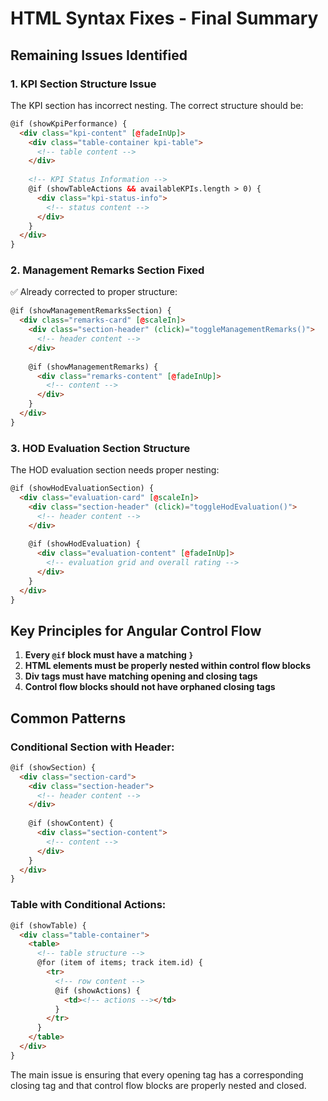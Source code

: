 # HTML Syntax Fixes - Final Summary

## Remaining Issues Identified

### 1. **KPI Section Structure Issue**
The KPI section has incorrect nesting. The correct structure should be:

```html
@if (showKpiPerformance) {
  <div class="kpi-content" [@fadeInUp]>
    <div class="table-container kpi-table">
      <!-- table content -->
    </div>
    
    <!-- KPI Status Information -->
    @if (showTableActions && availableKPIs.length > 0) {
      <div class="kpi-status-info">
        <!-- status content -->
      </div>
    }
  </div>
}
```

### 2. **Management Remarks Section Fixed**
✅ Already corrected to proper structure:

```html
@if (showManagementRemarksSection) {
  <div class="remarks-card" [@scaleIn]>
    <div class="section-header" (click)="toggleManagementRemarks()">
      <!-- header content -->
    </div>
    
    @if (showManagementRemarks) {
      <div class="remarks-content" [@fadeInUp]>
        <!-- content -->
      </div>
    }
  </div>
}
```

### 3. **HOD Evaluation Section Structure**
The HOD evaluation section needs proper nesting:

```html
@if (showHodEvaluationSection) {
  <div class="evaluation-card" [@scaleIn]>
    <div class="section-header" (click)="toggleHodEvaluation()">
      <!-- header content -->
    </div>
    
    @if (showHodEvaluation) {
      <div class="evaluation-content" [@fadeInUp]>
        <!-- evaluation grid and overall rating -->
      </div>
    }
  </div>
}
```

## Key Principles for Angular Control Flow

1. **Every `@if` block must have a matching `}`**
2. **HTML elements must be properly nested within control flow blocks**
3. **Div tags must have matching opening and closing tags**
4. **Control flow blocks should not have orphaned closing tags**

## Common Patterns

### **Conditional Section with Header**:
```html
@if (showSection) {
  <div class="section-card">
    <div class="section-header">
      <!-- header content -->
    </div>
    
    @if (showContent) {
      <div class="section-content">
        <!-- content -->
      </div>
    }
  </div>
}
```

### **Table with Conditional Actions**:
```html
@if (showTable) {
  <div class="table-container">
    <table>
      <!-- table structure -->
      @for (item of items; track item.id) {
        <tr>
          <!-- row content -->
          @if (showActions) {
            <td><!-- actions --></td>
          }
        </tr>
      }
    </table>
  </div>
}
```

The main issue is ensuring that every opening tag has a corresponding closing tag and that control flow blocks are properly nested and closed.